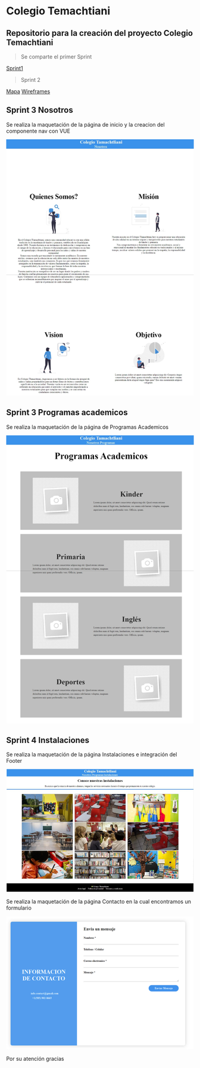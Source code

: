 # Colegio Temachtiani

## Repositorio para la creación del proyecto Colegio Temachtiani

> Se comparte el primer Sprint

[Sprint1](https://github.com/Lflores2022/Colegio-Tamachtliani/blob/main/documentos/sprint_1.pdf)

>Sprint 2

[Mapa](https://lucid.app/lucidspark/95a0e9ad-6877-4c7b-ae02-20b6c2a86825/edit?viewport_loc=-767%2C81%2C4098%2C1953%2C0_0&invitationId=inv_1d1cf5c6-e3ce-4499-b01e-cb4b9759fe79)
[Wireframes](https://lucid.app/lucidchart/59243544-1365-41c5-9198-e03a0fc2c544/edit?viewport_loc=-472%2C-130%2C5234%2C2376%2C0_0&invitationId=inv_f69a486c-ef21-43c2-a11d-5839e6381065)

## Sprint 3 Nosotros

Se realiza la maquetación de la página de inicio y la creacion del componente nav con VUE

![Sprint3](./documentos/sprint%203.jpeg)

## Sprint 3 Programas academicos

Se realiza la maquetación de la página de Programas Academicos

![Sprint4](./documentos/sprint%204.jpeg)

## Sprint 4 Instalaciones

Se realiza la maquetación de la página Instalaciones e integración del Footer

![Sprint4](./documentos/instalaciones.png)

Se realiza la maquetación de la página Contacto en la cual encontramos un formulario

![Sprint4](./documentos/pagina_form.png)

Por su atención gracias
